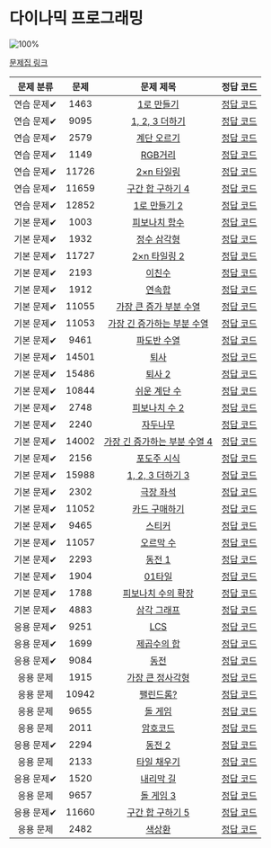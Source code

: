 # 다이나믹 프로그래밍

![100%](https://progress-bar.dev/37/?scale=44&title=progress&width=500&color=babaca&suffix=/44)

[문제집 링크](https://www.acmicpc.net/workbook/view/7319)

| 문제 분류  | 문제  |                               문제 제목                               |                                                                                                     정답 코드                                                                                                      |
| :--------: | :---: | :-------------------------------------------------------------------: | :----------------------------------------------------------------------------------------------------------------------------------------------------------------------------------------------------------------: |
| 연습 문제✔ | 1463  |          [1로 만들기](https://www.acmicpc.net/problem/1463)           |                                 [정답 코드](/%EC%BD%94%EB%94%A9%ED%85%8C%EC%8A%A4%ED%8A%B8%EA%B3%B5%EB%B6%80/%EB%B0%B1%EC%A4%80/S31%EB%A1%9C%EB%A7%8C%EB%93%A4%EA%B8%B01463.java)                                  |
| 연습 문제✔ | 9095  |        [1, 2, 3 더하기](https://www.acmicpc.net/problem/9095)         |                                   [정답 코드](/%EC%BD%94%EB%94%A9%ED%85%8C%EC%8A%A4%ED%8A%B8%EA%B3%B5%EB%B6%80/%EB%B0%B1%EC%A4%80/S3_1_2_3%EB%8D%94%ED%95%98%EA%B8%B09095.java)                                    |
| 연습 문제✔ | 2579  |          [계단 오르기](https://www.acmicpc.net/problem/2579)          |                               [정답 코드](/%EC%BD%94%EB%94%A9%ED%85%8C%EC%8A%A4%ED%8A%B8%EA%B3%B5%EB%B6%80/%EB%B0%B1%EC%A4%80/S3%EA%B3%84%EB%8B%A8%EC%98%A4%EB%A5%B4%EA%B8%B0.java)                                |
| 연습 문제✔ | 1149  |            [RGB거리](https://www.acmicpc.net/problem/1149)            |                                         [정답 코드](/%EC%BD%94%EB%94%A9%ED%85%8C%EC%8A%A4%ED%8A%B8%EA%B3%B5%EB%B6%80/%EB%B0%B1%EC%A4%80/S1RGB%EA%B1%B0%EB%A6%AC1149.java)                                          |
| 연습 문제✔ | 11726 |          [2×n 타일링](https://www.acmicpc.net/problem/11726)          |                                    [정답 코드](/%EC%BD%94%EB%94%A9%ED%85%8C%EC%8A%A4%ED%8A%B8%EA%B3%B5%EB%B6%80/%EB%B0%B1%EC%A4%80/S3_2xn%ED%83%80%EC%9D%BC%EB%A7%8111726.java)                                    |
| 연습 문제✔ | 11659 |       [구간 합 구하기 4](https://www.acmicpc.net/problem/11659)       |                       [정답 코드](/%EC%BD%94%EB%94%A9%ED%85%8C%EC%8A%A4%ED%8A%B8%EA%B3%B5%EB%B6%80/%EB%B0%B1%EC%A4%80/S3%EA%B5%AC%EA%B0%84%ED%95%A9%EA%B5%AC%ED%95%98%EA%B8%B04_11659.java)                        |
| 연습 문제✔ | 12852 |         [1로 만들기 2](https://www.acmicpc.net/problem/12852)         |                               [정답 코드](/%EC%BD%94%EB%94%A9%ED%85%8C%EC%8A%A4%ED%8A%B8%EA%B3%B5%EB%B6%80/%EB%B0%B1%EC%A4%80/S1_1%EB%A1%9C%EB%A7%8C%EB%93%A4%EA%B8%B02_12852.java)                                |
| 기본 문제✔ | 1003  |         [피보나치 함수](https://www.acmicpc.net/problem/1003)         |                         [정답 코드](/%EC%BD%94%EB%94%A9%ED%85%8C%EC%8A%A4%ED%8A%B8%EA%B3%B5%EB%B6%80/%EB%B0%B1%EC%A4%80/S2%ED%94%BC%EB%B3%B4%EB%82%98%EC%B9%98%ED%95%A8%EC%88%981003.java)                         |
| 기본 문제✔ | 1932  |          [정수 삼각형](https://www.acmicpc.net/problem/1932)          |           [정답 코드](/%EC%BD%94%EB%94%A9%ED%85%8C%EC%8A%A4%ED%8A%B8%EA%B3%B5%EB%B6%80/%ED%94%84%EB%A1%9C%EA%B7%B8%EB%9E%98%EB%A8%B8%EC%8A%A4/L3%EC%A0%95%EC%88%98%EC%82%BC%EA%B0%81%ED%98%9543105.java)           |
| 기본 문제✔ | 11727 |         [2×n 타일링 2](https://www.acmicpc.net/problem/11727)         |                                   [정답 코드](/%EC%BD%94%EB%94%A9%ED%85%8C%EC%8A%A4%ED%8A%B8%EA%B3%B5%EB%B6%80/%EB%B0%B1%EC%A4%80/S3_2XN%ED%83%80%EC%9D%BC%EB%A7%812_11727.java)                                   |
| 기본 문제✔ | 2193  |            [이친수](https://www.acmicpc.net/problem/2193)             |                                      [정답 코드](/%EC%BD%94%EB%94%A9%ED%85%8C%EC%8A%A4%ED%8A%B8%EA%B3%B5%EB%B6%80/%EB%B0%B1%EC%A4%80/S3%EC%9D%B4%EC%B9%9C%EC%88%982193.java)                                       |
| 기본 문제✔ | 1912  |            [연속합](https://www.acmicpc.net/problem/1912)             |                                      [정답 코드](/%EC%BD%94%EB%94%A9%ED%85%8C%EC%8A%A4%ED%8A%B8%EA%B3%B5%EB%B6%80/%EB%B0%B1%EC%A4%80/S2%EC%97%B0%EC%86%8D%ED%95%A91912.java)                                       |
| 기본 문제✔ | 11055 |    [가장 큰 증가 부분 수열](https://www.acmicpc.net/problem/11055)    |  [정답 코드](/%EC%BD%94%EB%94%A9%ED%85%8C%EC%8A%A4%ED%8A%B8%EA%B3%B5%EB%B6%80/%EB%B0%B1%EC%A4%80/S2%EA%B0%80%EC%9E%A5%ED%81%B0%EC%A6%9D%EA%B0%80%ED%95%98%EB%8A%94%EB%B6%80%EB%B6%84%EC%88%98%EC%97%B411055.java)  |
| 기본 문제✔ | 11053 |  [가장 긴 증가하는 부분 수열](https://www.acmicpc.net/problem/11053)  |  [정답 코드](/%EC%BD%94%EB%94%A9%ED%85%8C%EC%8A%A4%ED%8A%B8%EA%B3%B5%EB%B6%80/%EB%B0%B1%EC%A4%80/S2%EA%B0%80%EC%9E%A5%EA%B8%B4%EC%A6%9D%EA%B0%80%ED%95%98%EB%8A%94%EB%B6%80%EB%B6%84%EC%88%98%EC%97%B411055.java)  |
| 기본 문제✔ | 9461  |          [파도반 수열](https://www.acmicpc.net/problem/9461)          |                                                        [정답 코드](/%EC%BD%94%EB%94%A9%ED%85%8C%EC%8A%A4%ED%8A%B8%EA%B3%B5%EB%B6%80/%EB%B0%B1%EC%A4%80/s3)                                                         |
| 기본 문제✔ | 14501 |             [퇴사](https://www.acmicpc.net/problem/14501)             |                                          [정답 코드](/%EC%BD%94%EB%94%A9%ED%85%8C%EC%8A%A4%ED%8A%B8%EA%B3%B5%EB%B6%80/%EB%B0%B1%EC%A4%80/S3%ED%87%B4%EC%82%AC14501.java)                                           |
| 기본 문제✔ | 15486 |            [퇴사 2](https://www.acmicpc.net/problem/15486)            |                                         [정답 코드](/%EC%BD%94%EB%94%A9%ED%85%8C%EC%8A%A4%ED%8A%B8%EA%B3%B5%EB%B6%80/%EB%B0%B1%EC%A4%80/S1%ED%87%B4%EC%82%AC2_15486.java)                                          |
| 기본 문제✔ | 10844 |         [쉬운 계단 수](https://www.acmicpc.net/problem/10844)         |                             [정답 코드](/%EC%BD%94%EB%94%A9%ED%85%8C%EC%8A%A4%ED%8A%B8%EA%B3%B5%EB%B6%80/%EB%B0%B1%EC%A4%80/S1%EC%89%AC%EC%9A%B4%EA%B3%84%EB%8B%A8%EC%88%9810844.java)                             |
| 기본 문제✔ | 2748  |         [피보나치 수 2](https://www.acmicpc.net/problem/2748)         |                            [정답 코드](/%EC%BD%94%EB%94%A9%ED%85%8C%EC%8A%A4%ED%8A%B8%EA%B3%B5%EB%B6%80/%EB%B0%B1%EC%A4%80/B1%ED%94%BC%EB%B3%B4%EB%82%98%EC%B9%98%EC%88%982_2748.java)                             |
| 기본 문제✔ | 2240  |           [자두나무](https://www.acmicpc.net/problem/2240)            |                                  [정답 코드](/%EC%BD%94%EB%94%A9%ED%85%8C%EC%8A%A4%ED%8A%B8%EA%B3%B5%EB%B6%80/%EB%B0%B1%EC%A4%80/G5%EC%9E%90%EB%91%90%EB%82%98%EB%AC%B42240.java)                                  |
| 기본 문제✔ | 14002 | [가장 긴 증가하는 부분 수열 4](https://www.acmicpc.net/problem/14002) | [정답 코드](/%EC%BD%94%EB%94%A9%ED%85%8C%EC%8A%A4%ED%8A%B8%EA%B3%B5%EB%B6%80/%EB%B0%B1%EC%A4%80/G4%EA%B0%80%EC%9E%A5%EA%B8%B4%EC%A6%9D%EA%B0%80%ED%95%98%EB%8A%94%EB%B6%80%EB%B6%84%EC%88%98%EC%97%B44_14002.java) |
| 기본 문제✔ | 2156  |          [포도주 시식](https://www.acmicpc.net/problem/2156)          |                             [정답 코드](/%EC%BD%94%EB%94%A9%ED%85%8C%EC%8A%A4%ED%8A%B8%EA%B3%B5%EB%B6%80/%EB%B0%B1%EC%A4%80/S1%ED%8F%AC%EB%8F%84%EC%A3%BC%EC%8B%9C%EC%8B%9D2156.java)                              |
| 기본 문제✔ | 15988 |       [1, 2, 3 더하기 3](https://www.acmicpc.net/problem/15988)       |                                   [정답 코드](/%EC%BD%94%EB%94%A9%ED%85%8C%EC%8A%A4%ED%8A%B8%EA%B3%B5%EB%B6%80/%EB%B0%B1%EC%A4%80/S2_1_2_3%EB%8D%94%ED%95%98%EA%B8%B015988.java)                                   |
| 기본 문제✔ | 2302  |           [극장 좌석](https://www.acmicpc.net/problem/2302)           |                                  [정답 코드](/%EC%BD%94%EB%94%A9%ED%85%8C%EC%8A%A4%ED%8A%B8%EA%B3%B5%EB%B6%80/%EB%B0%B1%EC%A4%80/S1%EA%B7%B9%EC%9E%A5%EC%A2%8C%EC%84%9D2303.java)                                  |
| 기본 문제✔ | 11052 |        [카드 구매하기](https://www.acmicpc.net/problem/11052)         |                        [정답 코드](/%EC%BD%94%EB%94%A9%ED%85%8C%EC%8A%A4%ED%8A%B8%EA%B3%B5%EB%B6%80/%EB%B0%B1%EC%A4%80/S1%EC%B9%B4%EB%93%9C%EA%B5%AC%EB%A7%A4%ED%95%98%EA%B8%B011052.java)                         |
| 기본 문제✔ | 9465  |            [스티커](https://www.acmicpc.net/problem/9465)             |                                      [정답 코드](/%EC%BD%94%EB%94%A9%ED%85%8C%EC%8A%A4%ED%8A%B8%EA%B3%B5%EB%B6%80/%EB%B0%B1%EC%A4%80/S1%EC%8A%A4%ED%8B%B0%EC%BB%A49465.java)                                       |
| 기본 문제✔ | 11057 |          [오르막 수](https://www.acmicpc.net/problem/11057)           |                                 [정답 코드](/%EC%BD%94%EB%94%A9%ED%85%8C%EC%8A%A4%ED%8A%B8%EA%B3%B5%EB%B6%80/%EB%B0%B1%EC%A4%80/S1%EC%98%A4%EB%A5%B4%EB%A7%89%EC%88%9811057.java)                                  |
| 기본 문제✔ | 2293  |            [동전 1](https://www.acmicpc.net/problem/2293)             |                                          [정답 코드](/%EC%BD%94%EB%94%A9%ED%85%8C%EC%8A%A4%ED%8A%B8%EA%B3%B5%EB%B6%80/%EB%B0%B1%EC%A4%80/G5%EB%8F%99%EC%A0%841_2293.java)                                          |
| 기본 문제✔ | 1904  |            [01타일](https://www.acmicpc.net/problem/1904)             |                                         [정답 코드](/%EC%BD%94%EB%94%A9%ED%85%8C%EC%8A%A4%ED%8A%B8%EA%B3%B5%EB%B6%80/%EB%B0%B1%EC%A4%80/S3_01%ED%83%80%EC%9D%BC1904.java)                                          |
| 기본 문제✔ | 1788  |      [피보나치 수의 확장](https://www.acmicpc.net/problem/1788)       |                [정답 코드](/%EC%BD%94%EB%94%A9%ED%85%8C%EC%8A%A4%ED%8A%B8%EA%B3%B5%EB%B6%80/%EB%B0%B1%EC%A4%80/S3%ED%94%BC%EB%B3%B4%EB%82%98%EC%B9%98%EC%88%98%EC%9D%98%ED%99%95%EC%9E%A51788.java)                |
| 기본 문제✔ | 4883  |          [삼각 그래프](https://www.acmicpc.net/problem/4883)          |                             [정답 코드](/%EC%BD%94%EB%94%A9%ED%85%8C%EC%8A%A4%ED%8A%B8%EA%B3%B5%EB%B6%80/%EB%B0%B1%EC%A4%80/S1%EC%82%BC%EA%B0%81%EA%B7%B8%EB%9E%98%ED%94%844883.java)                              |
| 응용 문제✔ | 9251  |              [LCS](https://www.acmicpc.net/problem/9251)              |                                                  [정답 코드](/%EC%BD%94%EB%94%A9%ED%85%8C%EC%8A%A4%ED%8A%B8%EA%B3%B5%EB%B6%80/%EB%B0%B1%EC%A4%80/G5LCS9251.java)                                                   |
| 응용 문제✔ | 1699  |          [제곱수의 합](https://www.acmicpc.net/problem/1699)          |                             [정답 코드](/%EC%BD%94%EB%94%A9%ED%85%8C%EC%8A%A4%ED%8A%B8%EA%B3%B5%EB%B6%80/%EB%B0%B1%EC%A4%80/S2%EC%A0%9C%EA%B3%B1%EC%88%98%EC%9D%98%ED%95%A91699.java)                              |
| 응용 문제✔ | 9084  |             [동전](https://www.acmicpc.net/problem/9084)              |                                           [정답 코드](/%EC%BD%94%EB%94%A9%ED%85%8C%EC%8A%A4%ED%8A%B8%EA%B3%B5%EB%B6%80/%EB%B0%B1%EC%A4%80/G5%EB%8F%99%EC%A0%849084.java)                                           |
| 응용 문제  | 1915  |       [가장 큰 정사각형](https://www.acmicpc.net/problem/1915)        |                                                                                      [정답 코드](../0x10/solutions/1915.cpp)                                                                                       |
| 응용 문제  | 10942 |          [팰린드롬?](https://www.acmicpc.net/problem/10942)           |                                                                                      [정답 코드](../0x10/solutions/10942.cpp)                                                                                      |
| 응용 문제  | 9655  |            [돌 게임](https://www.acmicpc.net/problem/9655)            |                                                                                      [정답 코드](../0x10/solutions/9655.cpp)                                                                                       |
| 응용 문제  | 2011  |           [암호코드](https://www.acmicpc.net/problem/2011)            |                                                                                      [정답 코드](../0x10/solutions/2011.cpp)                                                                                       |
| 응용 문제✔ | 2294  |            [동전 2](https://www.acmicpc.net/problem/2294)             |                                          [정답 코드](/%EC%BD%94%EB%94%A9%ED%85%8C%EC%8A%A4%ED%8A%B8%EA%B3%B5%EB%B6%80/%EB%B0%B1%EC%A4%80/G5%EB%8F%99%EC%A0%842_2294.java)                                          |
| 응용 문제  | 2133  |          [타일 채우기](https://www.acmicpc.net/problem/2133)          |                                                                                      [정답 코드](../0x10/solutions/2133.cpp)                                                                                       |
| 응용 문제✔ | 1520  |           [내리막 길](https://www.acmicpc.net/problem/1520)           |                                  [정답 코드](/%EC%BD%94%EB%94%A9%ED%85%8C%EC%8A%A4%ED%8A%B8%EA%B3%B5%EB%B6%80/%EB%B0%B1%EC%A4%80/G4%EB%82%B4%EB%A6%AC%EB%A7%89%EA%B8%B81520.java)                                  |
| 응용 문제  | 9657  |           [돌 게임 3](https://www.acmicpc.net/problem/9657)           |                                                                                      [정답 코드](../0x10/solutions/9657.cpp)                                                                                       |
| 응용 문제✔ | 11660 |       [구간 합 구하기 5](https://www.acmicpc.net/problem/11660)       |                       [정답 코드](/%EC%BD%94%EB%94%A9%ED%85%8C%EC%8A%A4%ED%8A%B8%EA%B3%B5%EB%B6%80/%EB%B0%B1%EC%A4%80/S1%EA%B5%AC%EA%B0%84%ED%95%A9%EA%B5%AC%ED%95%98%EA%B8%B05_11660.java)                        |
| 응용 문제  | 2482  |            [색상환](https://www.acmicpc.net/problem/2482)             |                                                                                      [정답 코드](../0x10/solutions/2482.cpp)                                                                                       |
